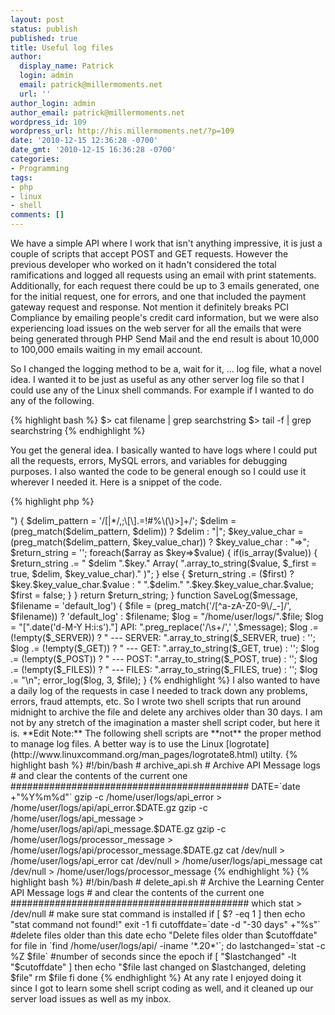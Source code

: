 ```yaml
---
layout: post
status: publish
published: true
title: Useful log files
author:
  display_name: Patrick
  login: admin
  email: patrick@millermoments.net
  url: ''
author_login: admin
author_email: patrick@millermoments.net
wordpress_id: 109
wordpress_url: http://his.millermoments.net/?p=109
date: '2010-12-15 12:36:28 -0700'
date_gmt: '2010-12-15 16:36:28 -0700'
categories:
- Programming
tags:
- php
- linux
- shell
comments: []
---
```

We have a simple API where I work that isn't anything impressive, it is just a couple of scripts that accept POST and GET requests. However the previous developer who worked on it hadn't considered the total ramifications and logged all requests using an email with print statements. Additionally, for each request there could be up to 3 emails generated, one for the initial request, one for errors, and one that included the payment gateway request and response. Not mention it definitely breaks PCI Compliance by emailing people's credit card information, but we were also experiencing load issues on the web server for all the emails that were being generated through PHP Send Mail and the end result is about 10,000 to 100,000 emails waiting in my email account.
<!--more-->

So I changed the logging method to be a, wait for it, ... log file, what a novel idea. I wanted it to be just as useful as any other server log file so that I could use any of the Linux shell commands. For example if I wanted to do any of the following.

{% highlight bash %}
$> cat filename | grep searchstring
$> tail -f | grep searchstring
{% endhighlight %}

You get the general idea. I basically wanted to have logs where I could put all the requests, errors, MySQL errors, and variables for debugging purposes. I also wanted the code to be general enough so I could use it wherever I needed it. Here is a snippet of the code.

{% highlight php %}
<?php
function array_to_string($array, $first = false, $delim = "|", $key_value_char = "=>") {
  $delim_pattern     = '/[|*/,;\[\].=!#%\(\)>]+/';
  $delim             = (preg_match($delim_pattern, $delim)) ? $delim : "|";
  $key_value_char    = (preg_match($delim_pattern, $key_value_char)) ? $key_value_char : "=>";
  $return_string     = '';
  foreach($array as $key=>$value) {
   if(is_array($value)) {
     $return_string .= " $delim ".$key." Array( ".array_to_string($value, $_first = true, $delim, $key_value_char)." )";
    } else {
     $return_string .= ($first) ? $key.$key_value_char.$value : " ".$delim." ".$key.$key_value_char.$value;
     $first = false;
    }
   }
   return $return_string;
 }
 function SaveLog($message, $filename = 'default_log') {
  $file = (preg_match('/[^a-zA-Z0-9\/_-]/', $filename)) ? 'default_log' : $filename;
  $log = "/home/user/logs/".$file;
  $log = "[".date('d-M-Y H:i:s')."] API: ".preg_replace('/\s+/',' ',$message);
  $log .= (!empty($_SERVER)) ? " --- SERVER: ".array_to_string($_SERVER, true) : '';
  $log .= (!empty($_GET)) ? " --- GET: ".array_to_string($_GET, true) : '';
  $log .= (!empty($_POST)) ? " --- POST: ".array_to_string($_POST, true) : '';
  $log .= (!empty($_FILES)) ? " --- FILES: ".array_to_string($_FILES, true) : '';
  $log .= "\n";
  error_log($log, 3, $file);
 }
{% endhighlight %}


I also wanted to have a daily log of the requests in case I needed to track down any problems, errors, fraud attempts, etc. So I wrote two shell scripts that run around midnight to archive the file and delete any archives older than 30 days. I am not by any stretch of the imagination a master shell script coder, but here it is.

**Edit Note:** The following shell scripts are **not**
the proper method to manage log files. A better way is to use the Linux 
[logrotate](http://www.linuxcommand.org/man_pages/logrotate8.html) utilty.


{% highlight bash %}
#!/bin/bash
# archive_api.sh
# Archive API Message logs
# and clear the contents of the current one
###########################################
DATE=`date +"%Y%m%d"`
gzip -c /home/user/logs/api_error > /home/user/logs/api/api_error.$DATE.gz
gzip -c /home/user/logs/api_message > /home/user/logs/api/api_message.$DATE.gz
gzip -c /home/user/logs/processor_message > /home/user/logs/api/processor_message.$DATE.gz
cat /dev/null > /home/user/logs/api_error
cat /dev/null > /home/user/logs/api_message
cat /dev/null > /home/user/logs/processor_message
{% endhighlight %}

{% highlight bash %}
#!/bin/bash
# delete_api.sh
# Archive the Learning Center API Message logs
# and clear the contents of the current one
###########################################
which stat > /dev/null
# make sure stat command is installed
if [ $? -eq 1 ]
then
 echo "stat command not found!"
 exit -1
fi
cutoffdate=`date -d "-30 days" +"%s"`    #delete files older than this date
echo "Delete files older than $cutoffdate"
for file in `find /home/user/logs/api/ -iname '*.20*'`;
do
 lastchanged=`stat -c %Z $file` #number of seconds since the epoch
 if [ "$lastchanged" -lt "$cutoffdate" ]
 then
 echo "$file last changed on $lastchanged, deleting $file"
 rm $file
 fi
done
{% endhighlight %}

At any rate I enjoyed doing it since I got to learn some shell script coding as well, and it cleaned up our server load issues as well as my inbox.